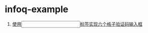 # infoq-example

1. [使用<input>标签实现六个格子验证码输入框](https://xie.infoq.cn/article/bdf8cebf7affe5d4403c5bc13)
